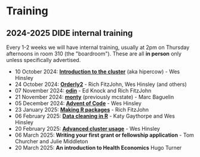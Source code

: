 # Training

## 2024-2025 DIDE internal training

Every 1-2 weeks we will have internal training, usually at 2pm on Thursday afternoons in room 310 (the "boardroom").  These are all **in person** only unless specifically advertised.

* 10 October 2024: [**Introduction to the cluster**](2024-cluster) (aka hipercow) - Wes Hinsley
* 24 October 2024: [**Orderly2**](2024-orderly2) - Rich FitzJohn, Wes Hinsley (and others)
* 07 November 2024: [**odin**](2024-odin) - Ed Knock and Rich FitzJohn
* 21 November 2024: [**monty**](2024-monty) (previously mcstate) - Marc Baguelin
* 05 December 2024: [**Advent of Code**](2024-aoc) - Wes Hinsley
* 23 January 2025: [**Making R packages**](2025-r-packages) - Rich FitzJohn
* 06 February 2025: [**Data cleaning in R**](2025-data-cleaning) - Katy Gaythorpe and Wes Hinsley
* 20 February 2025: [**Advanced cluster usage**](2025-advanced-cluster) - Wes Hinsley
* 06 March 2025: **Writing your first grant or fellowship application** - Tom Churcher and Julie Middleton
* 20 March 2025: **An introduction to Health Economics** Hugo Turner
